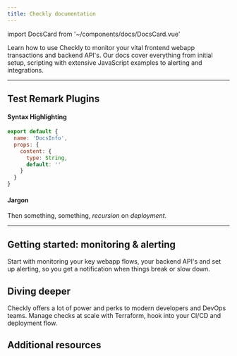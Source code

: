 ```yaml
---
title: Checkly documentation
---
```

import DocsCard from '~/components/docs/DocsCard.vue'

Learn how to use Checkly to monitor your vital frontend webapp transactions and backend API's. Our docs cover everything 
from initial setup, scripting with extensive JavaScript examples to alerting and integrations.

<hr />

## Test Remark Plugins

#### Syntax Highlighting

```js
export default {
  name: 'DocsInfo',
  props: {
    content: {
      type: String,
      default: ''
    }
  }
}
```

#### Jargon

Then something, something, _recursion_ on _deployment_.

<hr />

## Getting started: monitoring & alerting

Start with monitoring your key webapp flows, your backend API's and set up alerting, so you get a notification when things
break or slow down.

<div class="cards-list">
  <DocsCard
    className="two-column-card"
    headerTag="h3"
    title="Create browser checks"
    img="/docs/images/icons/chrome@2x.png" 
    description="Use JavaScript and Headless browsers to navigate, screenshot and assert your key webapp flows. E2E monitoring as it should be."
    link="/docs/browser-checks" 
  />
  <DocsCard
    className="two-column-card"
    headerTag="h3"
    title="Create API checks"
    img="/docs/images/icons/api@2x.png" 
    description="Monitor the latency and assert the correctness of your API endpoints. Use inline scripts and code to customize everything."
    link="/docs/api-checks" 
  />
</div>

<div class="cards-list">
  <DocsCard
    className="full-width-card"
    headerTag="h3"
    title="Set up alert channels"
    img="/docs/images/icons/bell@2x.png"
    description="Get notified about outages, broken transactions or slow downs in your webapps and APIs. Connect to one of our many integrations like Slack, Pagerduty and Discord. Our Webhooks are especially flexible."
    link="/docs/alerting"
  />
</div>

## Diving deeper

Checkly offers a lot of power and perks to modern developers and DevOps teams. Manage checks at scale with Terraform, hook into your CI/CD and deployment flow. 

<div class="cards-list">
  <DocsCard
    className="full-width-card"
    headerTag="h3"
    title="Terraform"
    img="/docs/images/icons/plug@2x.png"
    description="Manage and scale your complete monitoring configuration right from your code base with our official Hashicorp Terraform provider."
    link="/docs/integrations/terraform/"
  />
  <DocsCard
    className="full-width-card"
    headerTag="h3"
    title="CI/CD and deployments"
    img="/docs/images/icons/infinity@2x.png"
    description="Catch bugs and breakage early by triggering your checks from your deployment platforms and CI/CD pipelines. Integrates with GitHub, Vercel, Heroku and basically all CI providers."
    link="/docs/cicd/"
  />
  <DocsCard
    className="full-width-card"
    headerTag="h3"
    title="Headless Recorder"
    img="/docs/images/icons/headless-recorder@2x.png"
    description="Create Puppeteer and Playwright E2E testing scripts super fast with our open source Headless Recorder Chrome extension. Click record, navigate your site and export."
    link="/docs/headless-recorder/"
  />
</div>

## Additional resources

<div class="cards-list">
  <DocsCard
    className="three-column-card" 
    title="Groups" 
    description="Organize your checks and D.R.Y. up your code and configuration." 
    link="/docs/groups" 
  />
  <DocsCard
    className="three-column-card" 
    title="Dashboards" 
    description="Whip up a status page on your own domain or create an internal dashboard." 
    link="/docs/dashboards" 
  />
  <DocsCard
    className="three-column-card" 
    title="Maintenance Windows" 
    description="Manage your scheduled maintenance periods so your numbers don't get skewed." 
    link="/docs/maintenance-windows" 
  />
</div>
